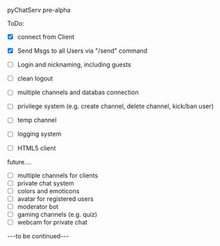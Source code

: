 pyChatServ pre-alpha

ToDo:

- [x] connect from Client
- [x] Send Msgs to all Users via "/send" command
- [ ] Login and nicknaming, including guests
- [ ] clean logout
- [ ] multiple channels and databas connection
- [ ] privilege system (e.g. create channel, delete channel, kick/ban user)
- [ ] temp channel
- [ ] logging system

- [ ] HTML5 client

future....

- [ ] multiple channels for clients
- [ ] private chat  system
- [ ] colors and emoticons
- [ ] avatar for registered users
- [ ] moderator bot
- [ ] gaming channels (e.g. quiz)
- [ ] webcam for private chat

---to be continued---

